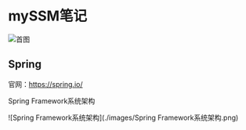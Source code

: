 # mySSM笔记

![首图](./images/首图.avif)

## Spring

官网：https://spring.io/

Spring Framework系统架构

![Spring Framework系统架构](./images/Spring Framework系统架构.png)

